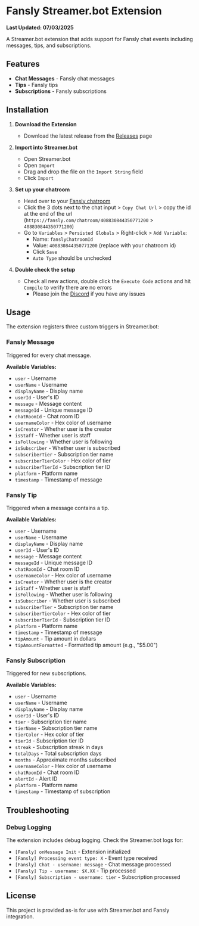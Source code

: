 # Fansly Streamer.bot Extension

**Last Updated: 07/03/2025**

A Streamer.bot extension that adds support for Fansly chat events including messages, tips, and subscriptions.

## Features

- **Chat Messages** - Fansly chat messages
- **Tips** - Fansly tips
- **Subscriptions** - Fansly subscriptions

## Installation

1. **Download the Extension**

   - Download the latest release from the [Releases](https://github.com/ZerGo0/fansly.streamerbot/releases/latest) page

2. **Import into Streamer.bot**

   - Open Streamer.bot
   - Open `Import`
   - Drag and drop the file on the `Import String` field
   - Click `Import`

3. **Set up your chatroom**

   - Head over to your [Fansly chatroom](https://fansly.com/creator/streaming)
   - Click the 3 dots next to the chat input > `Copy Chat Url` > copy the id at the end of the url (`https://fansly.com/chatroom/408830844350771200` > `408830844350771200`)
   - Go to `Variables` > `Persisted Globals` > Right-click > `Add Variable`:
     - Name: `fanslyChatroomId`
     - Value: `408830844350771200` (replace with your chatroom id)
     - Click `Save`
     - `Auto Type` should be unchecked

4. **Double check the setup**

   - Check all new actions, double click the `Execute Code` actions and hit `Compile` to verify there are no errors
     - Please join the [Discord](https://discord.gg/SBWkgGcmfr) if you have any issues

## Usage

The extension registers three custom triggers in Streamer.bot:

### Fansly Message

Triggered for every chat message.

**Available Variables:**

- `user` - Username
- `userName` - Username
- `displayName` - Display name
- `userId` - User's ID
- `message` - Message content
- `messageId` - Unique message ID
- `chatRoomId` - Chat room ID
- `usernameColor` - Hex color of username
- `isCreator` - Whether user is the creator
- `isStaff` - Whether user is staff
- `isFollowing` - Whether user is following
- `isSubscriber` - Whether user is subscribed
- `subscriberTier` - Subscription tier name
- `subscriberTierColor` - Hex color of tier
- `subscriberTierId` - Subscription tier ID
- `platform` - Platform name
- `timestamp` - Timestamp of message

### Fansly Tip

Triggered when a message contains a tip.

**Available Variables:**

- `user` - Username
- `userName` - Username
- `displayName` - Display name
- `userId` - User's ID
- `message` - Message content
- `messageId` - Unique message ID
- `chatRoomId` - Chat room ID
- `usernameColor` - Hex color of username
- `isCreator` - Whether user is the creator
- `isStaff` - Whether user is staff
- `isFollowing` - Whether user is following
- `isSubscriber` - Whether user is subscribed
- `subscriberTier` - Subscription tier name
- `subscriberTierColor` - Hex color of tier
- `subscriberTierId` - Subscription tier ID
- `platform` - Platform name
- `timestamp` - Timestamp of message
- `tipAmount` - Tip amount in dollars
- `tipAmountFormatted` - Formatted tip amount (e.g., "$5.00")

### Fansly Subscription

Triggered for new subscriptions.

**Available Variables:**

- `user` - Username
- `userName` - Username
- `displayName` - Display name
- `userId` - User's ID
- `tier` - Subscription tier name
- `tierName` - Subscription tier name
- `tierColor` - Hex color of tier
- `tierId` - Subscription tier ID
- `streak` - Subscription streak in days
- `totalDays` - Total subscription days
- `months` - Approximate months subscribed
- `usernameColor` - Hex color of username
- `chatRoomId` - Chat room ID
- `alertId` - Alert ID
- `platform` - Platform name
- `timestamp` - Timestamp of subscription

## Troubleshooting

### Debug Logging

The extension includes debug logging. Check the Streamer.bot logs for:

- `[Fansly] onMessage Init` - Extension initialized
- `[Fansly] Processing event type: X` - Event type received
- `[Fansly] Chat - username: message` - Chat message processed
- `[Fansly] Tip - username: $X.XX` - Tip processed
- `[Fansly] Subscription - username: tier` - Subscription processed

## License

This project is provided as-is for use with Streamer.bot and Fansly integration.
